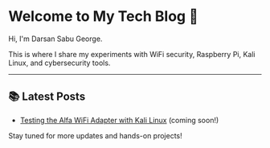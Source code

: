 # Welcome to My Tech Blog 🚀

Hi, I'm Darsan Sabu George.

This is where I share my experiments with WiFi security, Raspberry Pi, Kali Linux, and cybersecurity tools.

---

## 📚 Latest Posts
- [Testing the Alfa WiFi Adapter with Kali Linux](./posts/alfa-wifi-testing.md) (coming soon!)

Stay tuned for more updates and hands-on projects!
